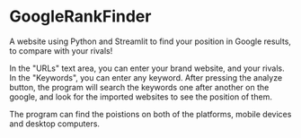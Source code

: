 # GoogleRankFinder
A website using Python and Streamlit to find your position in Google results, to compare with your rivals!

In the "URLs" text area, you can enter your brand website, and your rivals. In the "Keywords", you can enter any keyword. After pressing the analyze button, the program will search the keywords one after another on the google, and look for the imported websites to see the position of them.

The program can find the poistions on both of the platforms, mobile devices and desktop computers.
